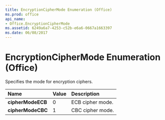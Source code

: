 ```yaml
---
title: EncryptionCipherMode Enumeration (Office)
ms.prod: office
api_name:
- Office.EncryptionCipherMode
ms.assetid: 6249a6a7-4253-c52b-e6a6-0667a1663397
ms.date: 06/08/2017
---
```



# EncryptionCipherMode Enumeration (Office)

Specifies the mode for encryption ciphers.



|Name|Value|Description|
|:-----|:-----|:-----|
|**cipherModeECB**|0|ECB cipher mode.|
|**cipherModeCBC**|1|CBC cipher mode.|

